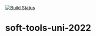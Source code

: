 
[![Build Status](https://app.travis-ci.com/dimitar-georgiev98/soft-tools-uni-2022.svg?branch=main)](https://app.travis-ci.com/dimitar-georgiev98/soft-tools-uni-2022)

# soft-tools-uni-2022
